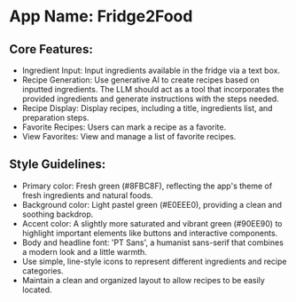 # **App Name**: Fridge2Food

## Core Features:

- Ingredient Input: Input ingredients available in the fridge via a text box.
- Recipe Generation: Use generative AI to create recipes based on inputted ingredients. The LLM should act as a tool that incorporates the provided ingredients and generate instructions with the steps needed.
- Recipe Display: Display recipes, including a title, ingredients list, and preparation steps.
- Favorite Recipes: Users can mark a recipe as a favorite.
- View Favorites: View and manage a list of favorite recipes.

## Style Guidelines:

- Primary color: Fresh green (#8FBC8F), reflecting the app's theme of fresh ingredients and natural foods.
- Background color: Light pastel green (#E0EEE0), providing a clean and soothing backdrop.
- Accent color: A slightly more saturated and vibrant green (#90EE90) to highlight important elements like buttons and interactive components.
- Body and headline font: 'PT Sans', a humanist sans-serif that combines a modern look and a little warmth.
- Use simple, line-style icons to represent different ingredients and recipe categories.
- Maintain a clean and organized layout to allow recipes to be easily located.